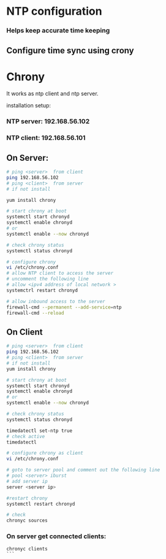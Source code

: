 # NTP configuration

### Helps keep accurate time keeping
## Configure time sync using crony

# Chrony

It works as ntp client and ntp server.

installation setup:

### NTP server: 192.168.56.102
### NTP client: 192.168.56.101

## On Server: 

```bash
# ping <server>  from client
ping 192.168.56.102
# ping <client>  from server
# if not install

yum install chrony 

# start chrony at boot
systemctl start chronyd
systemctl enable chronyd
# or
systemctl enable --now chronyd 

# check chrony status
systemctl status chronyd

# configure chrony
vi /etc/chrony.conf
# allow NTP client to access the server
# uncomment the following line
# allow <ipv4 address of local network >
systemctrl restart chronyd

# allow inbound access to the server
firewall-cmd --permanent --add-service=ntp
firewall-cmd --reload


```

## On Client 

```bash
# ping <server>  from client
ping 192.168.56.102
# ping <client>  from server
# if not install
yum install chrony 

# start chrony at boot
systemctl start chronyd
systemctl enable chronyd
# or
systemctl enable --now chronyd 

# check chrony status
systemctl status chronyd

timedatectl set-ntp true
# check active
timedatectl

# configure chrony as client
vi /etc/chrony.conf

# goto to server pool and comment out the following line
# pool <server> iburst
# add server ip
server <server ip>

#restart chrony
systemctl restart chronyd

# check  
chronyc sources

```

### On server get connected clients:
````
chronyc clients
```